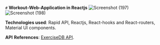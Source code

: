 `#` **Workout-Web-Application in Reactjs**
![Screenshot (197)](https://user-images.githubusercontent.com/71086010/180040777-72a5c370-d378-4905-ac0e-4d0df37e04fa.png)
![Screenshot (198)](https://user-images.githubusercontent.com/71086010/180040789-3356e439-1359-48da-9bac-99a2848a5519.png)

**Technologies used**: Rapid API, Reactjs, React-hooks and React-routers, Material UI components.

**API** **References**: [ExerciseDB API](https://rapidapi.com/justin-WFnsXH_t6/api/exercisedb). 
